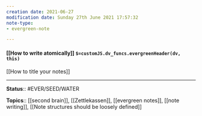 ```yaml
---
creation date: 2021-06-27
modification date: Sunday 27th June 2021 17:57:32
note-type: 
- evergreen-note

---
```


#### [[How to write atomically]] `$=customJS.dv_funcs.evergreenHeader(dv, this)`

[[How to title your notes]]

---

**Status**:: #EVER/SEED/WATER 

**Topics**::  [[second brain]], [[Zettlekassen]], [[evergreen notes]],   [[note writing]], [[Note structures should be loosely defined]]
	
